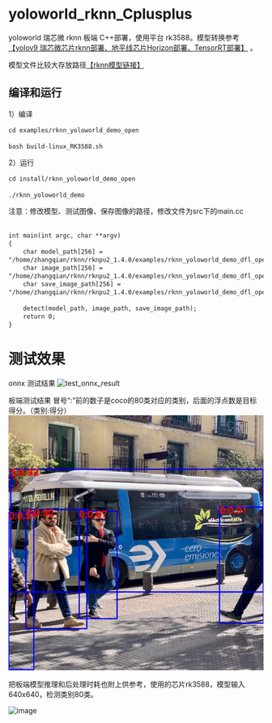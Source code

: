 # yoloworld_rknn_Cplusplus

yoloworld 瑞芯微 rknn 板端 C++部署，使用平台 rk3588。模型转换参考 [【yolov9 瑞芯微芯片rknn部署、地平线芯片Horizon部署、TensorRT部署】](https://blog.csdn.net/zhangqian_1/article/details/136321979)  。

模型文件比较大存放路径[【rknn模型链接】](https://github.com/cqu20160901/yolov9_rknn_Cplusplus/releases/tag/v1.0.0)

## 编译和运行

1）编译

```
cd examples/rknn_yoloworld_demo_open

bash build-linux_RK3588.sh

```

2）运行

```
cd install/rknn_yoloworld_demo_open

./rknn_yoloworld_demo

```

注意：修改模型、测试图像、保存图像的路径，修改文件为src下的main.cc

```

int main(int argc, char **argv)
{
    char model_path[256] = "/home/zhangqian/rknn/rknpu2_1.4.0/examples/rknn_yoloworld_demo_dfl_open/model/RK3588/yolo_world_v2.rknn";
    char image_path[256] = "/home/zhangqian/rknn/rknpu2_1.4.0/examples/rknn_yoloworld_demo_dfl_open/test.jpg";
    char save_image_path[256] = "/home/zhangqian/rknn/rknpu2_1.4.0/examples/rknn_yoloworld_demo_dfl_open/test_result.jpg";

    detect(model_path, image_path, save_image_path);
    return 0;
}
```


# 测试效果

onnx 测试结果
![test_onnx_result](https://github.com/cqu20160901/yoloworld-rknn-Cplusplus/assets/22290931/fe7d1d1e-ff16-4d98-bd71-28c1c56f3648)


板端测试结果
冒号“:”前的数子是coco的80类对应的类别，后面的浮点数是目标得分。（类别:得分）
![image](https://github.com/cqu20160901/yoloworld-rknn-Cplusplus/blob/main/examples/rknn_2.0_yoloworld_demo/test_result.jpg)



把板端模型推理和后处理时耗也附上供参考，使用的芯片rk3588，模型输入640x640，检测类别80类。


![image](https://github.com/cqu20160901/yoloworld-rknn-Cplusplus/assets/22290931/cb36f43f-88e2-41ee-8a7b-c4718d52fb43)

